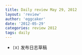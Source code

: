 ```yaml
---
title: Daily review May 29, 2012 
layout: 'review'
author: 'eggcaker'
date: '2012-05-29'
categories: review 2012
tags: daily
---
```



  * `[X]` 发布日志草稿 

